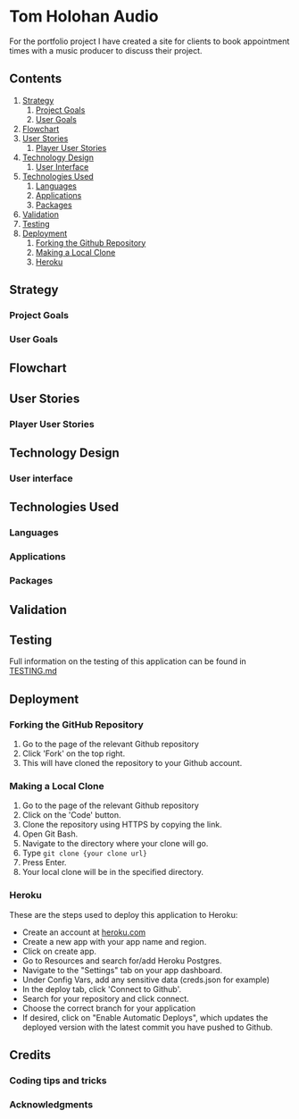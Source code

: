 # Tom Holohan Audio

For the portfolio project I have created a site for clients to book appointment times with a music producer to discuss their project. 

## Contents

1. [Strategy](#strategy)
   1. [Project Goals](#project-goals)
   2. [User Goals](#user-goals)
2. [Flowchart](#flowchart)
3. [User Stories](#user-stories)
   1. [Player User Stories](#player-user-stories)
4. [Technology Design](#technology-design)
   1. [User Interface](#user-interface)
5. [Technologies Used](#technologies-used)
   1. [Languages](#languages)
   2. [Applications](#applications)
   3. [Packages](#packages)
6. [Validation](#validation)
7. [Testing](#testing)
8. [Deployment](#deployment)
   1. [Forking the Github Repository](#forking-the-github-repository)
   2. [Making a Local Clone](#making-a-local-clone)
   3. [Heroku](#heroku)

## Strategy

### Project Goals


### User Goals



## Flowchart


## User Stories

### Player User Stories


## Technology Design

### User interface


## Technologies Used

### Languages



### Applications



### Packages


## Validation 


## Testing

Full information on the testing of this application can be found in [TESTING.md](TESTING.md)

## Deployment

### Forking the GitHub Repository

1. Go to the page of the relevant Github repository
2. Click 'Fork' on the top right.
3. This will have cloned the repository to your Github account.

### Making a Local Clone

1. Go to the page of the relevant Github repository
2. Click on the 'Code' button.
3. Clone the repository using HTTPS by copying the link.
4. Open Git Bash.
5. Navigate to the directory where your clone will go.
6. Type ```git clone {your clone url}```
7. Press Enter.
8. Your local clone will be in the specified directory.

### Heroku

These are the steps used to deploy this application to Heroku:

- Create an account at [heroku.com](https://.heroku.com/)
- Create a new app with your app name and region.
- Click on create app.
- Go to Resources and search for/add Heroku Postgres.
- Navigate to the "Settings" tab on your app dashboard.
- Under Config Vars, add any sensitive data (creds.json for example)
- In the deploy tab, click 'Connect to Github'.
- Search for your repository and click connect.
- Choose the correct branch for your application
- If desired, click on "Enable Automatic Deploys", which updates the deployed version with the latest commit you have pushed to Github. 

## Credits

### Coding tips and tricks

### Acknowledgments

